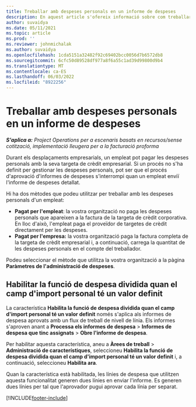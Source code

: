 ```yaml
---
title: Treballar amb despeses personals en un informe de despeses
description: En aquest article s'ofereix informació sobre com treballar amb les despeses personals incorregudes pels empleats mentre viatgen amb finalitats comercials.
author: suvaidya
ms.date: 05/11/2021
ms.topic: article
ms.prod: ''
ms.reviewer: johnmichalak
ms.author: suvaidya
ms.openlocfilehash: 1cda5151a32482f92c69402bcc0056d7b6572db8
ms.sourcegitcommit: 6cfc50d89528df977a8f6a55c1ad39d99800d9b4
ms.translationtype: MT
ms.contentlocale: ca-ES
ms.lasthandoff: 06/03/2022
ms.locfileid: "8922256"
---
```

# <a name="work-with-personal-expenses-on-an-expense-report"></a>Treballar amb despeses personals en un informe de despeses

_**S'aplica a:** Project Operations per a escenaris basats en recursos/sense cotització, implementació lleugera per a la facturació proforma_

Durant els desplaçaments empresarials, un empleat pot pagar les despeses personals amb la seva targeta de crèdit empresarial. Si un procés no s'ha definit per gestionar les despeses personals, pot ser que el procés d'aprovació d'informes de despeses s'interrompi quan un empleat enviï l'informe de despeses detallat.

Hi ha dos mètodes que podeu utilitzar per treballar amb les despeses personals d'un empleat:

  - **Pagat per l'empleat**: la vostra organització no paga les despeses personals que apareixen a la factura de la targeta de crèdit corporativa. En lloc d'això, l'empleat paga el proveïdor de targetes de crèdit directament per les despeses. 
  - **Pagat per l'empresa:** la vostra organització paga la factura completa de la targeta de crèdit empresarial i, a continuació, carrega la quantitat de les despeses personals en el compte del treballador.

Podeu seleccionar el mètode que utilitza la vostra organització a la pàgina **Paràmetres de l'administració de despeses**.


## <a name="enable-split-expense-function-when-personal-amount-field-has-value-defined"></a>Habilitar la funció de despesa dividida quan el camp d'import personal té un valor definit

La característica **Habilita la funció de despesa dividida quan el camp d'import personal té un valor definit** només s'aplica als informes de despesa aprovats amb un flux de treball de nivell de línia. Els informes s'aproven anant a **Processa els informes de despesa** > **Informes de despesa que tinc assignats** > **Obre l'informe de despesa**. 

Per habilitar aquesta característica, aneu a **Àrees de treball** > **Administració de característiques**, seleccioneu **Habilita la funció de despesa dividida quan el camp d'import personal té un valor definit** i, a continuació, seleccioneu **Habilita ara**. 

Quan la característica està habilitada, les línies de despesa que utilitzen aquesta funcionalitat generen dues línies en enviar l'informe. Es generen dues línies per tal que l'aprovador pugui aprovar cada línia per separat.


[!INCLUDE[footer-include](../includes/footer-banner.md)]
